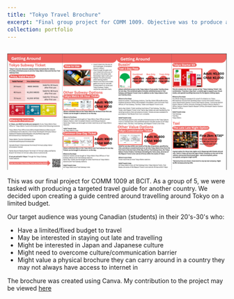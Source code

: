```yaml
---
title: "Tokyo Travel Brochure"
excerpt: "Final group project for COMM 1009. Objective was to produce a targeted travel guide for another country in a group of 5 people."
collection: portfolio
---
```

<br/><img src='/images/brochurescreenshot.png'>

This was our final project for COMM 1009 at BCIT. As a group of 5, we were tasked with producing a targeted travel guide for another country. We decided upon creating a guide centred around travelling around Tokyo on a limited budget.

Our target audience was young Canadian (students) in their 20's-30's who:
* Have a limited/fixed budget to travel
* May be interested in staying out late and travelling
* Might be interested in Japan and Japanese culture
* Might need to overcome culture/communication barrier
* Might value a physical brochure they can carry around in a country they may not always have access to internet in


The brochure was created using Canva. My contribution to the project may be viewed [here](/files/aidanleetokyoguide.pdf)